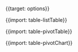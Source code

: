 {{target: options}}

{{import: table-listTable}}

{{import: table-pivotTable}}

{{import: table-pivotChart}}
